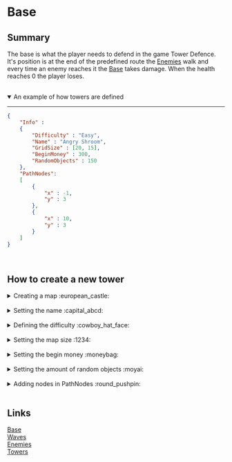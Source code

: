 # Base

## Summary
The base is what the player needs to defend in the game Tower Defence. It's position is at the end of the predefined route the [Enemies](/DaanZVW/TowerDefense/blob/master/res/configfiles/Enemies.md) walk and every time an enemy reaches it the [Base](/DaanZVW/TowerDefense/blob/master/res/configfiles/Base.md) takes damage. When the health reaches 0 the player loses.

<br>
<details open>
<summary> An example of how towers are defined</summary>

---

```json
{ 
    "Info" :
    {
        "Difficulty" : "Easy",
        "Name" : "Angry Shroom",
        "GridSize" : [20, 15],
        "BeginMoney" : 300,
        "RandomObjects" : 150
    },
    "PathNodes": 
    [
        {
            "x" : -1,
            "y" : 3
        },
        {
            "x" : 10,
            "y" : 3
        }
    ]
}
```

<br>

## How to create a new tower


<details>
<summary> Creating a map  :european_castle: </summary>
Create an item containing the properties "Info" and "PathNodes".
<br>

* The names have to be "Info" and "PathNodes"
* When "Info" and "PathNodes" are not defined it will crash the game.

```json
{
    "Info":{...},
    "PathNodes":[...]
}
```

</details>
<br>

<details>
<summary> Setting the name :capital_abcd: </summary>
Create a property in "Name" containing your desired name.
<br>

* the type of the value is a string

```json
{
    "Info":{
        "Name" : "Angry Shroom",
        ...
        },
    "PathNodes":[...]
}
```

</details>
<br>

<details>
<summary> Defining the difficulty :cowboy_hat_face: </summary>
Create a property in "Difficulty" containing your desired difficulty. This is nothing more than just a name. This does not change anything other that the name.
<br>

* the type of the value is a string

```json
{
    "Info":{
        "Name" : "Angry Shroom",
        "Difficulty":"easy",
        ...
        },
    "PathNodes":[...]
}
```

</details>
<br>

<details>
<summary> Setting the map size  :1234: </summary>
Create a property in "Size" containing your desired size. 
<br>

* the type of the value is an array containing 2 unsigned integers

```json
{
    "Info":{
        "Name" : "Angry Shroom",
        "Difficulty":"easy",
        "GridSize" : [20, 15],
        ...
        },
    "PathNodes":[...]
}
```

</details>
<br>

<details>
<summary> Setting the begin money :moneybag: </summary>
Create a property in "BeginMoney" containing your desired amount of money. 
<br>

* the default value is 0.
* the type of the value is an unsigned integer

```json
{
    "Info":{
        "Name" : "Angry Shroom",
        "Difficulty":"easy",
        "GridSize" : [20, 15],
        "BeginMoney" : 300,
        ...
        },
    "PathNodes":[...]
}
```

</details>
<br>

<details>
<summary> Setting the amount of random objects :moyai: </summary>
Create a property in "RandomObjects" containing your desired amount of randomObjects. 
<br>

* the default value is 0.
* the type of the value is an unsigned integer.

```json
{
    "Info":{
        "Name" : "Angry Shroom",
        "Difficulty":"easy",
        "GridSize" : [20, 15],
        "BeginMoney" : 300,
        "RandomObjects" : 150
        },
    "PathNodes":[...]
}
```

</details>
<br>


<details>
<summary> Adding nodes in PathNodes :round_pushpin: </summary>
Create an item in "in PathNodes" containing your desired path node location. 
<br>

* When no PathNodes are given no path will be created.
* the type of the value 1 or more items containing an "x" and an "y" value of which both are integers.
* paths will be created between the nodes.
* if the x y spot is not within the size of the grid it wont get displayed.

```json
{
    "Info":{
        "Name" : "Angry Shroom",
        "Difficulty":"easy",
        "GridSize" : [20, 15],
        "BeginMoney" : 300,
        "RandomObjects" : 150
        },
    "PathNodes":[
        {
            "x" : -1,
            "y" : 3
        },
        {...}
    ]
}
```

</details>
<br>

## Links

[Base](/res/configfiles/Base.md)
<br>
[Waves](/res/configfiles/Waves.md)
<br>
[Enemies](/res/configfiles/Enemies.md)
<br>
[Towers](/res/configfiles/Towers.md)
